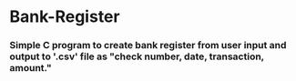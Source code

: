 # Bank-Register
### Simple C program to create bank register from user input and output to '.csv' file as "check number, date, transaction, amount."
